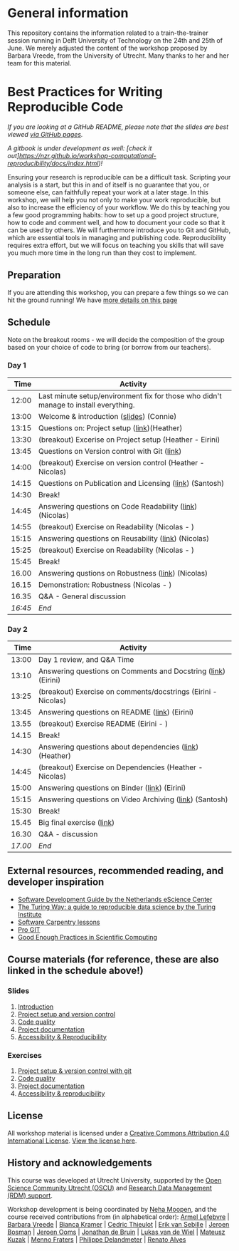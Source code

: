# General information 
  This repository contains the information related to a train-the-trainer session running in Delft University of Technology on the 24th and 25th of June. 
  We merely adjusted the content of the workshop proposed by Barbara Vreede, from the University of Utrecht. Many thanks to her and her team for this material. 
  
  

# Best Practices for Writing Reproducible Code

_If you are looking at a GitHub README, please note that the slides are best viewed [via GitHub pages](https://nzr.github.io/workshop-computational-reproducibility)._

_A gitbook is under development as well: [check it out]https://nzr.github.io/workshop-computational-reproducibility/docs/index.html)!_

Ensuring your research is reproducible can be a difficult task.
Scripting your analysis is a start, but this in and of itself is no guarantee that you, or someone else, can faithfully repeat your work at a later stage.
In this workshop, we will help you not only to make your work reproducible, but also to increase the efficiency of your workflow.
We do this by teaching you a few good programming habits: how to set up a good project structure, how to code and comment well, and how to document your code so that it can be used by others.
We will furthermore introduce you to Git and GitHub, which are essential tools in managing and publishing code.
Reproducibility requires extra effort, but we will focus on teaching you skills that will save you much more time in the long run than they cost to implement.

## Preparation

If you are attending this workshop, you can prepare a few things so we can hit the ground running!
We have <a href="https://github.com/NZR/workshop-computational-reproducibility/blob/master/preparations.md">more details on this page</a>


## Schedule

Note on the breakout rooms - we will decide the composition of the group based on your choice of code to bring (or borrow from our teachers).
### Day 1

| Time  | Activity |
|-------:|----------|
| 12:00 | Last minute setup/environment fix for those who didn't manage to install everything.| 
| 13:00 | Welcome & introduction (<a href="./slides/slides_introduction.html">slides</a>) (Connie)| 
| 13:15 | Questions on: Project setup (<a href="./02_Project_Setup/0_Project_Setup.html">link</a>)(Heather)|
| 13:30 | (breakout) Excerise on Project setup (Heather - Eirini)|
| 13:45 | Questions on Version control with Git (<a href="./02_Project_Setup/0_Project_Setup.html#exercises">link</a>)|
| 14:00 | (breakout) Exercise on version control (Heather - Nicolas)|
| 14:15 | Questions on Publication and Licensing (<a href="./02_Project_Setup/0_Project_Setup.html#id5">link</a>) (Santosh)|
| 14:30 | Break! |
| 14:45 | Answering questions on Code Readability (<a href="./03_Code_quality/README.html">link</a>) (Nicolas) |
| 14:55 | (breakout) Exercise on Readability (Nicolas - ) |
| 15:15 | Answering questions on Reusability (<a href="./03_Code_quality/README.html#id3">link</a>) (Nicolas)| 
| 15:25 | (breakout) Exercise on Readability (Nicolas - )|
| 15:45 | Break! |
| 16.00 | Answering qustions on Robustness (<a href="./03_Code_quality/README.html#id6">link</a>) (Nicolas)|
| 16.15 | Demonstration: Robustness (Nicolas - )|
| 16.35 | Q&A - General discussion|
| _16:45_ | _End_ |


### Day 2

| Time  | Activity |
|-------:|----------|
| 13:00 | Day 1 review, and Q&A Time | 
| 13:10 | Answering questions on Comments and Docstring (<a href="./04_Documentation/README.html#exercise">link</a>)  (Eirini)|
| 13:25 | (breakout) Exercise on comments/docstrings (Eirini - Nicolas)|
| 13:45 | Answering questions on README (<a href="./04_Documentation/README.html#id3">link</a>) (Eirini)|
| 13.55 | (breakout)  Exercise README (Eirini - ) |
| 14.15 | Break!|
| 14:30 | Answering questions about dependencies (<a href="./04_Documentation/README.html#id3">link</a>) (Heather)|
| 14:45 | (breakout) Exercise on Dependencies (Heather - Nicolas)|
| 15:00 | Answering questions on Binder (<a href="05_Reproducibility/README.html#exercise-optional">link</a>) (Eirini)|
| 15:15 | Answering questions on Video Archiving (<a href="05_Reproducibility/README.html#id4">link</a>) (Santosh)|
| 15:30 | Break! |
| 15.45 | Big final exercise (<a href="05_Reproducibility/README.html#id4">link</a>) | 
| 16.30 | Q&A - discussion |
| _17.00_ | _End_ |



## External resources, recommended reading, and developer inspiration

- [Software Development Guide by the Netherlands eScience Center](https://guide.esciencecenter.nl/)
- [The Turing Way: a guide to reproducible data science by the Turing Institute](https://the-turing-way.netlify.app/welcome)
- [Software Carpentry lessons](https://github.com/swcarpentry/swcarpentry)
- [Pro GIT](https://www.git-scm.com/book/en/v2)
- [Good Enough Practices in Scientific Computing](https://journals.plos.org/ploscompbiol/article?id=10.1371/journal.pcbi.1005510)

## Course materials (for reference, these are also linked in the schedule above!)

### Slides
1. [Introduction](slides/slides_introduction.html)
1. [Project setup and version control](slides/slides_project-setup.html)
1. [Code quality](slides/slides_code-quality.html)
1. [Project documentation](slides/slides_documentation.html)
1. [Accessibility & Reproducibility](slides/slides_reproducibility.html)


### Exercises
1. [Project setup & version control with git](exercises/project-setup.md)
1. [Code quality](exercises/code-quality.md) 
1. [Project documentation](exercises/documentation.md) 
1. [Accessibility & reproducibility](exercises/reproducibility.md) 


## License

All workshop material is licensed under a [Creative Commons Attribution 4.0 International License](http://creativecommons.org/licenses/by/4.0/). [View the license here](https://github.com/UtrechtUniversity/workshop-computational-reproducibility/blob/master/LICENSE.md).


## History and acknowledgements

This course was developed at Utrecht University, supported by the [Open Science Community Utrecht (OSCU)](https://openscience-utrecht.com) and [Research Data Management (RDM) support](https://www.uu.nl/en/research/research-data-management).

Workshop development is being coordinated by [Neha Moopen](https://github.com/nehamoopen), and the course received contributions from (in alphabetical order):
[Armel Lefebvre](https://github.com/armell)
| [Barbara Vreede](https://github.com/bvreede)
| [Bianca Kramer](https://github.com/bmkramer)
| [Cedric Thieulot](https://github.com/cedrict)
| [Erik van Sebille](https://github.com/erikvansebille)
| [Jeroen Bosman](https://github.com/JeroenBosman)
| [Jeroen Ooms](https://github.com/jeroen)
| [Jonathan de Bruin](https://github.com/J535D165)
| [Lukas van de Wiel](https://github.com/hooiberg)
| [Mateusz Kuzak](https://twitter.com/matkuzak)
| [Menno Fraters](https://github.com/MFraters)
| [Philippe Delandmeter](https://github.com/delandmeterp)
| [Renato Alves](https://github.com/unode)

